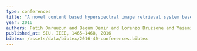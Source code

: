 ```yaml
---
type: conferences
title: "A novel content based hyperspectral image retrieval system based on bag of end members"
year: 2016
authors: Fatih Omruuzun and Begüm Demir and Lorenzo Bruzzone and Yasemin Yardimci Çetin
published_at: SIU. IEEE, 1465–1468, 2016
bibtex: /assets/data/bibtex/2016-40-conferences.bibtex 
---
```

